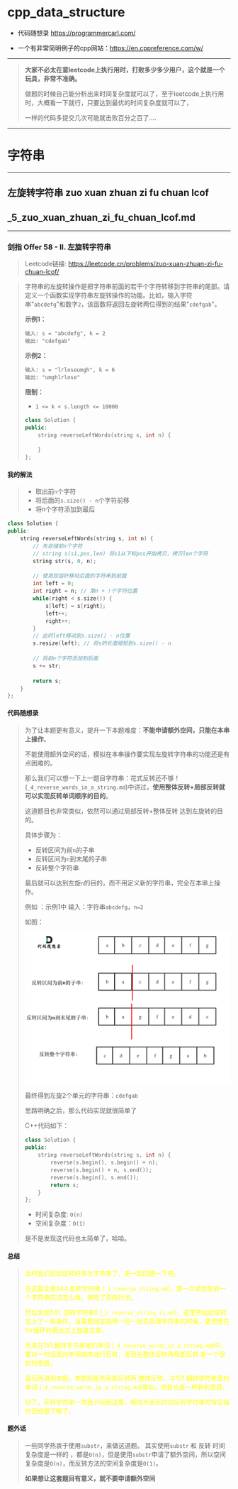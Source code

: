 # cpp_data_structure 

* 代码随想录 https://programmercarl.com/

* 一个有非常简明例子的cpp网站：https://en.cppreference.com/w/

--------------------------------------------------------------------------------
> **大家不必太在意leetcode上执行用时，打败多少多少用户，这个就是一个玩具，非常不准确。**
> 
> 做题的时候自己能分析出来时间复杂度就可以了，至于leetcode上执行用时，大概看一下就行，只要达到最优的时间复杂度就可以了，
> 
> 一样的代码多提交几次可能就击败百分之百了....
--------------------------------------------------------------------------------

# 字符串

--------------------------------------------------------------------------------

## 左旋转字符串  zuo xuan zhuan zi fu chuan lcof

## _5_zuo_xuan_zhuan_zi_fu_chuan_lcof.md

--------------------------------------------------------------------------------

### 剑指 Offer 58 - II. 左旋转字符串

> Leetcode链接: https://leetcode.cn/problems/zuo-xuan-zhuan-zi-fu-chuan-lcof/

> 字符串的左旋转操作是把字符串前面的若干个字符转移到字符串的尾部。请定义一个函数实现字符串左旋转操作的功能。比如，输入字符串"`abcdefg`"和数字`2`，该函数将返回左旋转两位得到的结果"`cdefgab`"。
>
> 
> 
> **示例1：**
> 
> ```html
> 输入: s = "abcdefg", k = 2
> 输出: "cdefgab"
> ```
>
> **示例2：**
> 
> ```html
> 输入: s = "lrloseumgh", k = 6
> 输出: "umghlrlose"
> ```
>
> **限制：**
> * `1 <= k < s.length <= 10000`
>
> ```c++
> class Solution {
> public:
>     string reverseLeftWords(string s, int n) {
> 
>     }
> };
> ```
> 
> 
> 



 
#### 我的解法

> * 取出前`n`个字符
> * 将后面的`s.size() - n`个字符前移
> * 将n个字符添加到最后

```c++
class Solution {
public:
    string reverseLeftWords(string s, int n) {
        // 先存储前n个字符
        // string s(s1,pos,len) 将s1从下标pos开始拷贝，拷贝len个字符
        string str(s, 0, n); 

        // 使用双指针移动后面的字符串到前面
        int left = 0;
        int right = n; // 第n + !个字符位置
        while(right < s.size()) {
            s[left] = s[right];
            left++;
            right++;
        }
        // 此时left移动到s.size() - n位置
        s.resize(left); // 将s的长度缩短到s.size() - n

        // 将前n个字符添加到后面
        s += str; 

        return s;
    }
};
```



#### 代码随想录

> 为了让本题更有意义，提升一下本题难度：**不能申请额外空间，只能在本串上操作**。
>
> 不能使用额外空间的话，模拟在本串操作要实现左旋转字符串的功能还是有点困难的。
>
> 那么我们可以想一下上一题目字符串：花式反转还不够！ (`_4_reverse_words_in_a_string.md`)中讲过，**使用整体反转+局部反转就可以实现反转单词顺序的目的**。
>
> 这道题目也非常类似，依然可以通过局部反转+整体反转 达到左旋转的目的。
>
> 具体步骤为：
> * 反转区间为前`n`的子串
> * 反转区间为`n`到末尾的子串
> * 反转整个字符串
>
> 最后就可以达到左旋`n`的目的，而不用定义新的字符串，完全在本串上操作。
>
> 例如 ：示例1中 输入：字符串`abcdefg`，`n=2`
>
> 如图：
>
> <div align=center>
> <img src="./images/zuo_xuan_zhuan_zi_fu_chuan_lcof_1.png" style="zoom:100%;"/>
> </div>
>
> 最终得到左旋2个单元的字符串：`cdefgab`
> 
> 思路明确之后，那么代码实现就很简单了
>
> C++代码如下：
> 
> ```c++
> class Solution {
> public:
>     string reverseLeftWords(string s, int n) {
>         reverse(s.begin(), s.begin() + n);
>         reverse(s.begin() + n, s.end());
>         reverse(s.begin(), s.end());
>         return s;
>     }
> };
> ```
> 
> * 时间复杂度: `O(n)`
> * 空间复杂度：`O(1)`
>
> 是不是发现这代码也太简单了，哈哈。
>
> 

#### 总结

> <font color="yellow"> 
> 
> 此时我们已经反转好多次字符串了，来一起回顾一下吧。
>
> 在这篇文章344.反转字符串 (`_1_reverse_string.md`)，第一次讲到反转一个字符串应该怎么做，使用了双指针法。
>
> 然后发现541. 反转字符串II (`_2_reverse_string_ii.md`)，这里开始给反转加上了一些条件，当需要固定规律一段一段去处理字符串的时候，要想想在for循环的表达式上做做文章。
>
> 后来在151.翻转字符串里的单词 (`_4_reverse_words_in_a_string.md`)中，要对一句话里的单词顺序进行反转，发现先整体反转再局部反转 是一个很妙的思路。
>
> 最后再讲到本题，本题则是先局部反转再 整体反转，与151.翻转字符串里的单词 (`_4_reverse_words_in_a_string.md`)类似，但是也是一种新的思路。
> 
> 好了，反转字符串一共就介绍到这里，相信大家此时对反转字符串的常见操作已经很了解了。
>
> </font>
>
> 


#### 题外话

> 
> 一些同学热衷于使用`substr`，来做这道题。 其实使用`substr` 和 反转 时间复杂度是一样的 ，都是`O(n)`，但是使用`substr`申请了额外空间，所以空间复杂度是`O(n)`，而反转方法的空间复杂度是`O(1)`。
>
> **如果想让这套题目有意义，就不要申请额外空间**
>
> 







































